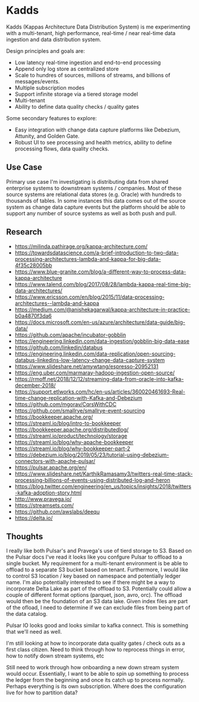 # Kadds

Kadds (Kappas Architecture Data Distribution System) is me experimenting with a multi-tenant, high performance, real-time / near real-time data ingestion and data distribution system. 

Design principles and goals are:
* Low latency real-time ingestion and end-to-end processing
* Append only log store as centralized store
* Scale to hundres of sources, millions of streams, and billions of messages/events. 
* Multiple subscription modes
* Support infinite storage via a tiered storage model
* Multi-tenant
* Ability to define data quality checks / quality gates

Some secondary features to explore:
* Easy integration with change data capture platforms like Debezium, Attunity, and Golden Gate.
* Robust UI to see processing and health metrics, ability to define processing flows, data quality checks.

## Use Case

Primary use case I'm investigating is distributing data from shared enterprise systems to downstream systems / companies. 
Most of these source systems are relational data stores (e.g. Oracle) with hundreds to thousands of tables. 
In some instances this data comes out of the source system as change data capture events but the platform should be able to support any number of source systems as well as both push and pull.


## Research

* https://milinda.pathirage.org/kappa-architecture.com/
* https://towardsdatascience.com/a-brief-introduction-to-two-data-processing-architectures-lambda-and-kappa-for-big-data-4f35c28005bb
* https://www.blue-granite.com/blog/a-different-way-to-process-data-kappa-architecture
* https://www.talend.com/blog/2017/08/28/lambda-kappa-real-time-big-data-architectures/
* https://www.ericsson.com/en/blog/2015/11/data-processing-architectures--lambda-and-kappa
* https://medium.com/@anishekagarwal/kappa-architecture-in-practice-b0a4870f3da6
* https://docs.microsoft.com/en-us/azure/architecture/data-guide/big-data/
* https://github.com/apache/incubator-gobblin
* https://engineering.linkedin.com/data-ingestion/gobblin-big-data-ease
* https://github.com/linkedin/databus
* https://engineering.linkedin.com/data-replication/open-sourcing-databus-linkedins-low-latency-change-data-capture-system
* https://www.slideshare.net/amywtang/espresso-20952131
* https://eng.uber.com/marmaray-hadoop-ingestion-open-source/
* https://rmoff.net/2018/12/12/streaming-data-from-oracle-into-kafka-december-2018/
* https://support.etlworks.com/hc/en-us/articles/360020461693-Real-time-change-replication-with-Kafka-and-Debezium
* https://github.com/mgorav/CqrsWithCDC
* https://github.com/smallrye/smallrye-event-sourcing
* https://bookkeeper.apache.org/
* https://streaml.io/blog/intro-to-bookkeeper
* https://bookkeeper.apache.org/distributedlog/
* https://streaml.io/product/technology/storage
* https://streaml.io/blog/why-apache-bookkeeper
* https://streaml.io/blog/why-bookkeeper-part-2
* https://debezium.io/blog/2019/05/23/tutorial-using-debezium-connectors-with-apache-pulsar/
* https://pulsar.apache.org/en/
* https://www.slideshare.net/KarthikRamasamy3/twitters-real-time-stack-processing-billions-of-events-using-distributed-log-and-heron
* https://blog.twitter.com/engineering/en_us/topics/insights/2018/twitters-kafka-adoption-story.html
* http://www.pravega.io/
* https://streamsets.com/
* https://github.com/awslabs/deequ
* https://delta.io/

## Thoughts

I really like both Pulsar's and Pravega's use of tierd storage to S3. 
Based on the Pulsar docs I've read it looks like you confgure Pulsar to offload to a single bucket. 
My requirement for a multi-tenant environment is be able to offload to a separate S3 bucket based on tenant. 
Furthermore, I would like to control S3 location / key based on namespace and potentially ledger name. 
I'm also potentially interested to see if there might be a way to incorporate Delta Lake as part of the offload to S3. 
Potentially could allow a couple of different format options (parquet, json, avro, orc). 
The offload would then be the foundation of an S3 data lake. 
Given index files are part of the ofload, I need to determine if we can exclude files from being part of the data catalog. 

Pulsar IO looks good and looks similar to kafka connect. 
This is something that we'll need as well.

I'm still looking at how to incorporate data quality gates / check outs as a first class citizen. 
Need to think through how to reprocess things in error, how to notify down stream systems, etc

Still need to work through how onboarding a new down stream system would occur. 
Essentially, I want to be able to spin up something to process the ledger from the beginning and once its catch up to process normally. 
Perhaps everything is its own subscription. 
Where does the configuration live for how to partition data?
